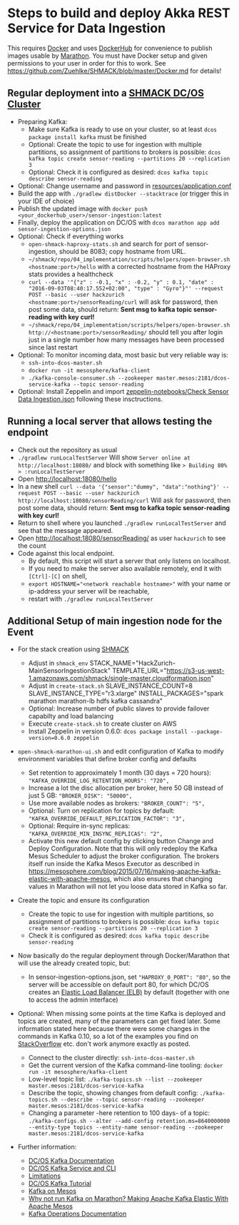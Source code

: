 # Steps to build and deploy Akka REST Service for Data Ingestion

This requires [Docker](https://www.docker.com/) and uses [DockerHub](https://hub.docker.com/) for convenience to publish images usable by [Marathon](https://docs.mesosphere.com/1.7/usage/tutorials/docker-app/).
You must have Docker setup and given permissions to your user in order for this to work.
See <https://github.com/Zuehlke/SHMACK/blob/master/Docker.md> for details!

## Regular deployment into a [SHMACK DC/OS Cluster](https://github.com/Zuehlke/SHMACK)

* Preparing Kafka:
  * Make sure Kafka is ready to use on your cluster, so at least `dcos package install kafka` must be finished
  * Optional: Create the topic to use for ingestion with multiple partitions, so assignment of partitions to brokers is possible: `dcos kafka topic create sensor-reading --partitions 20 --replication 3`
  * Optional: Check it is configured as desired: `dcos kafka topic describe sensor-reading`
* Optional: Change username and password in [resources/application.conf](https://github.com/Zuehlke/hackzurich-sensordataanalysis/blob/master/sensor-ingestion/src/main/resources/application.conf) 
* Build the app with `./gradlew distDocker --stacktrace` (or trigger this in your IDE of choice)
* Publish the updated image with `docker push <your_dockerhub_user>/sensor-ingestion:latest` 
* Finally, deploy the application on DC/OS with `dcos marathon app add sensor-ingestion-options.json` 
* Optional: Check if everything works
  * `open-shmack-haproxy-stats.sh` and search for port of sensor-ingestion, should be 8083; copy hostname from URL.
  * `~/shmack/repo/04_implementation/scripts/helpers/open-browser.sh  <hostname:port>/hello` with a corrected hostname from the HAProxy stats provides a healthcheck
  * `curl --data '"{"z" : -0.1, "x" : -0.2, "y" : 0.1, "date" : "2016-09-03T08:40:17.552+02:00", "type" : "Gyro"}"' --request POST --basic --user hackzurich <hostname:port>/sensorReading/curl`
    will ask for password, then post some data, should return: **Sent msg to kafka topic sensor-reading with key  curl!**
  * `~/shmack/repo/04_implementation/scripts/helpers/open-browser.sh  http://<hostname:port>/sensorReading/`
    should tell you after login just in a single number how many messages have been processed since last restart
* Optional: To monitor incoming data, most basic but very reliable way is:
   * `ssh-into-dcos-master.sh`
   * `docker run -it mesosphere/kafka-client`
   * `./kafka-console-consumer.sh --zookeeper master.mesos:2181/dcos-service-kafka --topic sensor-reading`
* Optional: Install Zeppelin and import [zeppelin-notebooks/Check Sensor Data Ingestion.json](https://www.zeppelinhub.com/viewer/notebooks/aHR0cHM6Ly9yYXcuZ2l0aHVidXNlcmNvbnRlbnQuY29tL1p1ZWhsa2UvaGFja3p1cmljaC1zZW5zb3JkYXRhYW5hbHlzaXMvbWFzdGVyL3NlbnNvci1pbmdlc3Rpb24vemVwcGVsaW4tbm90ZWJvb2tzL0NoZWNrJTIwU2Vuc29yJTIwRGF0YSUyMEluZ2VzdGlvbi5qc29u) 
  following these insctructions.
## Running a local server that allows testing the endpoint
* Check out the repository as usual
* `./gradlew runLocalTestServer`
  Will show `Server online at http://localhost:18080/` and block with something like `> Building 80% > :runLocalTestServer`
* Open <http://localhost:18080/hello>
* In a new shell `curl --data '{"sensor":"dummy", "data":"nothing"}' --request POST --basic --user hackzurich http://localhost:18080/sensorReading/curl`
  Will ask for password, then post some data, should return: **Sent msg to kafka topic sensor-reading with key curl!**
* Return to shell where you launched `./gradlew runLocalTestServer` and see that the message appeared.
* Open <http://localhost:18080/sensorReading/> as user `hackzurich` to see the count
* Code against this local endpoint. 
  * By default, this script will start a server that only listens on localhost. 
  * If you need to make the server also available remotely, end it with `[Ctrl]-[C]` on shell,
  * `export HOSTNAME="<network reachable hostname>"` with your name or ip-address your server will be reachable,
  * restart with `./gradlew runLocalTestServer`

## Additional Setup of main ingestion node for the Event
* For the stack creation using [SHMACK](https://github.com/Zuehlke/SHMACK)
  * Adjust in `shmack_env` 
    STACK_NAME="HackZurich-MainSensorIngestionStack"
    TEMPLATE_URL="https://s3-us-west-1.amazonaws.com/shmack/single-master.cloudformation.json"
  * Adjust in `create-stack.sh` 
    SLAVE_INSTANCE_COUNT=8 
    SLAVE_INSTANCE_TYPE="r3.xlarge"
    INSTALL_PACKAGES="spark marathon marathon-lb hdfs kafka cassandra"
  * Optional: Increase number of public slaves to provide failover capabilty and load balancing
  * Execute `create-stack.sh` to create cluster on AWS
  * Install Zeppelin in version 0.6.0: `dcos package install --package-version=0.6.0 zeppelin`
* `open-shmack-marathon-ui.sh` and edit configuration of Kafka to modify environment variables that define broker config and defaults
  * Set retention to approximately 1 month (30 days = 720 hours): `"KAFKA_OVERRIDE_LOG_RETENTION_HOURS": "720",`
  * Increase a lot the disc allocation per broker, here 50 GB instead of just 5 GB: `"BROKER_DISK": "50000",`
  * Use more available nodes as brokers: `"BROKER_COUNT": "5",`
  * Optional: Turn on replication for topics by default: `"KAFKA_OVERRIDE_DEFAULT_REPLICATION_FACTOR": "3",`
  * Optional: Require in-sync replicas: `"KAFKA_OVERRIDE_MIN_INSYNC_REPLICAS": "2",`
  * Activate this new default config by clicking button Change and Deploy Configuration. 
    Note that this will only redeploy the Kafka Mesus Scheduler to adjust the broker configuration. 
    The brokers itself run inside the Kafka Mesos Executor as described in <https://mesosphere.com/blog/2015/07/16/making-apache-kafka-elastic-with-apache-mesos>, 
    which also ensures that changing values in Marathon will not let you loose data stored in Kafka so far.
* Create the topic and ensure its configuration
  * Create the topic to use for ingestion with multiple partitions, so assignment of partitions to brokers is possible: `dcos kafka topic create sensor-reading --partitions 20 --replication 3`
  * Check it is configured as desired: `dcos kafka topic describe sensor-reading`
* Now basically do the regular deployment through Docker/Marathon that will use the already created topic, but:
  * In sensor-ingestion-options.json, set `"HAPROXY_0_PORT": "80"`, so the server will be accessible on default port 80, 
    for which DC/OS creates an [Elastic Load Balancer (ELB)](https://us-west-1.console.aws.amazon.com/ec2/v2/home?region=us-west-1#LoadBalancers:) by default (together with one to access the admin interface)
* Optional: When missing some points at the time Kafka is deployed and topics are created, many of the parameters can get fixed later.
  Some information stated here because there were some changes in the commands in Kafka 0.10, so a lot of the examples you find on [StackOverflow](http://stackoverflow.com/questions/29129222/changing-kafka-rentention-period-during-runtime) etc. don't work anymore exactly as posted.
  * Connect to the cluster directly: `ssh-into-dcos-master.sh`
  * Get the current version of the Kafka command-line tooling: `docker run -it mesosphere/kafka-client`
  * Low-level topic list: `./kafka-topics.sh --list --zookeeper master.mesos:2181/dcos-service-kafka`
  * Describe the topic, showing changes from default config: `./kafka-topics.sh --describe --topic sensor-reading --zookeeper master.mesos:2181/dcos-service-kafka`
  * Changing a parameter -here retention to 100 days- of a topic: `./kafka-configs.sh --alter --add-config retention.ms=8640000000 --entity-type topics --entity-name sensor-reading --zookeeper master.mesos:2181/dcos-service-kafka` 

* Further information:
  * [DC/OS Kafka Documentation](https://docs.mesosphere.com/1.7/usage/service-guides/kafka/)
  * [DC/OS Kafka Service and CLI](https://github.com/mesosphere/dcos-kafka-service)
  * [Limitations](https://docs.mesosphere.com/1.7/usage/service-guides/kafka/limitations/)
  * [DC/OS Kafka Tutorial](https://dcos.io/docs/1.7/usage/tutorials/kafka/)
  * [Kafka on Mesos](https://github.com/mesos/kafka)
  * [Why not run Kafka on Marathon? Making Apache Kafka Elastic With Apache Mesos](https://mesosphere.com/blog/2015/07/16/making-apache-kafka-elastic-with-apache-mesos/)
  * [Kafka Operations Documentation](http://kafka.apache.org/documentation.html#basic_ops)